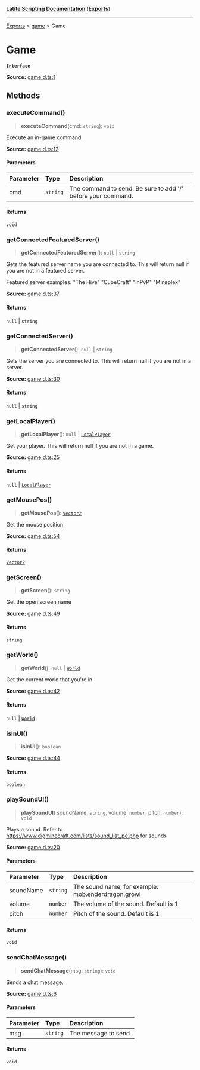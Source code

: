 [**Latite Scripting Documentation**](../../README.md) ([**Exports**](../../exports.md))

---

[Exports](../../exports.md) > [game](../index.md) > Game

# Game

**`Interface`**

**Source:** [game.d.ts:1](https://github.com/LatiteScripting/latitescripting.github.io/blob/1c6b44e/definitions/game.d.ts#L1)

## Methods

### executeCommand()

> **executeCommand**(cmd: `string`): `void`

Execute an in-game command.

**Source:** [game.d.ts:12](https://github.com/LatiteScripting/latitescripting.github.io/blob/1c6b44e/definitions/game.d.ts#L12)

#### Parameters

| Parameter | Type     | Description                                                  |
| :-------- | :------- | :----------------------------------------------------------- |
| cmd       | `string` | The command to send. Be sure to add '/' before your command. |

#### Returns

`void`

### getConnectedFeaturedServer()

> **getConnectedFeaturedServer**(): `null` \| `string`

Gets the featured server name you are connected to. This will return null if you are not in a featured server.

Featured server examples: "The Hive" "CubeCraft" "InPvP" "Mineplex"

**Source:** [game.d.ts:37](https://github.com/LatiteScripting/latitescripting.github.io/blob/1c6b44e/definitions/game.d.ts#L37)

#### Returns

`null` \| `string`

### getConnectedServer()

> **getConnectedServer**(): `null` \| `string`

Gets the server you are connected to. This will return null if you are not in a server.

**Source:** [game.d.ts:30](https://github.com/LatiteScripting/latitescripting.github.io/blob/1c6b44e/definitions/game.d.ts#L30)

#### Returns

`null` \| `string`

### getLocalPlayer()

> **getLocalPlayer**(): `null` \| [`LocalPlayer`](../../module.world_entity/classes/class.LocalPlayer.md)

Get your player. This will return null if you are not in a game.

**Source:** [game.d.ts:25](https://github.com/LatiteScripting/latitescripting.github.io/blob/1c6b44e/definitions/game.d.ts#L25)

#### Returns

`null` \| [`LocalPlayer`](../../module.world_entity/classes/class.LocalPlayer.md)

### getMousePos()

> **getMousePos**(): [`Vector2`](../../module.gfx_graphics/classes/class.Vector2.md)

Get the mouse position.

**Source:** [game.d.ts:54](https://github.com/LatiteScripting/latitescripting.github.io/blob/1c6b44e/definitions/game.d.ts#L54)

#### Returns

[`Vector2`](../../module.gfx_graphics/classes/class.Vector2.md)

### getScreen()

> **getScreen**(): `string`

Get the open screen name

**Source:** [game.d.ts:49](https://github.com/LatiteScripting/latitescripting.github.io/blob/1c6b44e/definitions/game.d.ts#L49)

#### Returns

`string`

### getWorld()

> **getWorld**(): `null` \| [`World`](../../module.world_world/interfaces/interface.World.md)

Get the current world that you're in.

**Source:** [game.d.ts:42](https://github.com/LatiteScripting/latitescripting.github.io/blob/1c6b44e/definitions/game.d.ts#L42)

#### Returns

`null` \| [`World`](../../module.world_world/interfaces/interface.World.md)

### isInUI()

> **isInUI**(): `boolean`

**Source:** [game.d.ts:44](https://github.com/LatiteScripting/latitescripting.github.io/blob/1c6b44e/definitions/game.d.ts#L44)

#### Returns

`boolean`

### playSoundUI()

> **playSoundUI**(
> soundName: `string`,
> volume: `number`,
> pitch: `number`): `void`

Plays a sound. Refer to https://www.digminecraft.com/lists/sound_list_pe.php for sounds

**Source:** [game.d.ts:20](https://github.com/LatiteScripting/latitescripting.github.io/blob/1c6b44e/definitions/game.d.ts#L20)

#### Parameters

| Parameter | Type     | Description                                        |
| :-------- | :------- | :------------------------------------------------- |
| soundName | `string` | The sound name, for example: mob.enderdragon.growl |
| volume    | `number` | The volume of the sound. Default is 1              |
| pitch     | `number` | Pitch of the sound. Default is 1                   |

#### Returns

`void`

### sendChatMessage()

> **sendChatMessage**(msg: `string`): `void`

Sends a chat message.

**Source:** [game.d.ts:6](https://github.com/LatiteScripting/latitescripting.github.io/blob/1c6b44e/definitions/game.d.ts#L6)

#### Parameters

| Parameter | Type     | Description          |
| :-------- | :------- | :------------------- |
| msg       | `string` | The message to send. |

#### Returns

`void`
